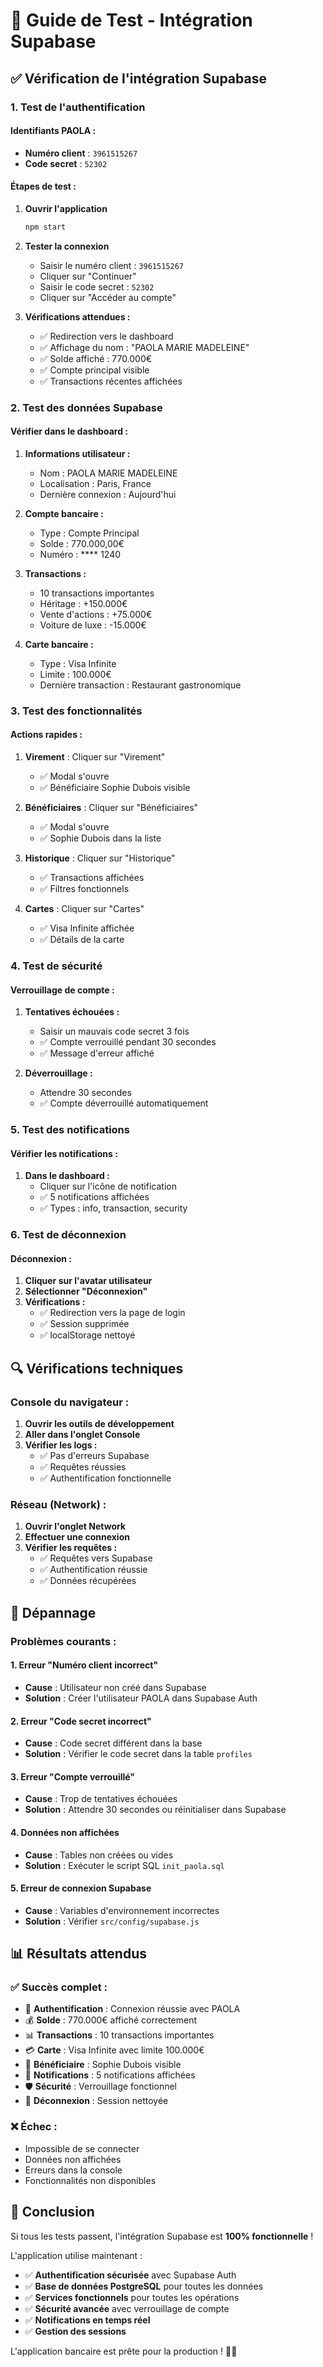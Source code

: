 # 🧪 Guide de Test - Intégration Supabase

## ✅ **Vérification de l'intégration Supabase**

### **1. Test de l'authentification**

#### **Identifiants PAOLA :**

- **Numéro client** : `3961515267`
- **Code secret** : `52302`

#### **Étapes de test :**

1. **Ouvrir l'application**

   ```bash
   npm start
   ```

2. **Tester la connexion**

   - Saisir le numéro client : `3961515267`
   - Cliquer sur "Continuer"
   - Saisir le code secret : `52302`
   - Cliquer sur "Accéder au compte"

3. **Vérifications attendues :**
   - ✅ Redirection vers le dashboard
   - ✅ Affichage du nom : "PAOLA MARIE MADELEINE"
   - ✅ Solde affiché : 770.000€
   - ✅ Compte principal visible
   - ✅ Transactions récentes affichées

### **2. Test des données Supabase**

#### **Vérifier dans le dashboard :**

1. **Informations utilisateur :**

   - Nom : PAOLA MARIE MADELEINE
   - Localisation : Paris, France
   - Dernière connexion : Aujourd'hui

2. **Compte bancaire :**

   - Type : Compte Principal
   - Solde : 770.000,00€
   - Numéro : \*\*\*\* 1240

3. **Transactions :**

   - 10 transactions importantes
   - Héritage : +150.000€
   - Vente d'actions : +75.000€
   - Voiture de luxe : -15.000€

4. **Carte bancaire :**
   - Type : Visa Infinite
   - Limite : 100.000€
   - Dernière transaction : Restaurant gastronomique

### **3. Test des fonctionnalités**

#### **Actions rapides :**

1. **Virement** : Cliquer sur "Virement"

   - ✅ Modal s'ouvre
   - ✅ Bénéficiaire Sophie Dubois visible

2. **Bénéficiaires** : Cliquer sur "Bénéficiaires"

   - ✅ Modal s'ouvre
   - ✅ Sophie Dubois dans la liste

3. **Historique** : Cliquer sur "Historique"

   - ✅ Transactions affichées
   - ✅ Filtres fonctionnels

4. **Cartes** : Cliquer sur "Cartes"
   - ✅ Visa Infinite affichée
   - ✅ Détails de la carte

### **4. Test de sécurité**

#### **Verrouillage de compte :**

1. **Tentatives échouées :**

   - Saisir un mauvais code secret 3 fois
   - ✅ Compte verrouillé pendant 30 secondes
   - ✅ Message d'erreur affiché

2. **Déverrouillage :**
   - Attendre 30 secondes
   - ✅ Compte déverrouillé automatiquement

### **5. Test des notifications**

#### **Vérifier les notifications :**

1. **Dans le dashboard :**
   - Cliquer sur l'icône de notification
   - ✅ 5 notifications affichées
   - ✅ Types : info, transaction, security

### **6. Test de déconnexion**

#### **Déconnexion :**

1. **Cliquer sur l'avatar utilisateur**
2. **Sélectionner "Déconnexion"**
3. **Vérifications :**
   - ✅ Redirection vers la page de login
   - ✅ Session supprimée
   - ✅ localStorage nettoyé

## 🔍 **Vérifications techniques**

### **Console du navigateur :**

1. **Ouvrir les outils de développement**
2. **Aller dans l'onglet Console**
3. **Vérifier les logs :**
   - ✅ Pas d'erreurs Supabase
   - ✅ Requêtes réussies
   - ✅ Authentification fonctionnelle

### **Réseau (Network) :**

1. **Ouvrir l'onglet Network**
2. **Effectuer une connexion**
3. **Vérifier les requêtes :**
   - ✅ Requêtes vers Supabase
   - ✅ Authentification réussie
   - ✅ Données récupérées

## 🐛 **Dépannage**

### **Problèmes courants :**

#### **1. Erreur "Numéro client incorrect"**

- **Cause** : Utilisateur non créé dans Supabase
- **Solution** : Créer l'utilisateur PAOLA dans Supabase Auth

#### **2. Erreur "Code secret incorrect"**

- **Cause** : Code secret différent dans la base
- **Solution** : Vérifier le code secret dans la table `profiles`

#### **3. Erreur "Compte verrouillé"**

- **Cause** : Trop de tentatives échouées
- **Solution** : Attendre 30 secondes ou réinitialiser dans Supabase

#### **4. Données non affichées**

- **Cause** : Tables non créées ou vides
- **Solution** : Exécuter le script SQL `init_paola.sql`

#### **5. Erreur de connexion Supabase**

- **Cause** : Variables d'environnement incorrectes
- **Solution** : Vérifier `src/config/supabase.js`

## 📊 **Résultats attendus**

### **✅ Succès complet :**

- 🔐 **Authentification** : Connexion réussie avec PAOLA
- 💰 **Solde** : 770.000€ affiché correctement
- 📊 **Transactions** : 10 transactions importantes
- 💳 **Carte** : Visa Infinite avec limite 100.000€
- 👥 **Bénéficiaire** : Sophie Dubois visible
- 🔔 **Notifications** : 5 notifications affichées
- 🛡️ **Sécurité** : Verrouillage fonctionnel
- 🔄 **Déconnexion** : Session nettoyée

### **❌ Échec :**

- Impossible de se connecter
- Données non affichées
- Erreurs dans la console
- Fonctionnalités non disponibles

## 🎯 **Conclusion**

Si tous les tests passent, l'intégration Supabase est **100% fonctionnelle** !

L'application utilise maintenant :

- ✅ **Authentification sécurisée** avec Supabase Auth
- ✅ **Base de données PostgreSQL** pour toutes les données
- ✅ **Services fonctionnels** pour toutes les opérations
- ✅ **Sécurité avancée** avec verrouillage de compte
- ✅ **Notifications en temps réel**
- ✅ **Gestion des sessions**

L'application bancaire est prête pour la production ! 🚀🏦
